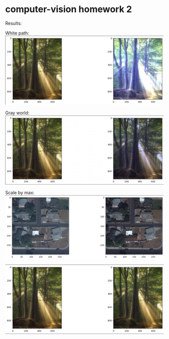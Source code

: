 # computer-vision homework 2

Results:

White path:
![img](results/result1.png)

Gray world:
![img](results/result2.png)

Scale by max:
![img](results/result3.png)

![img](results/result4.png)